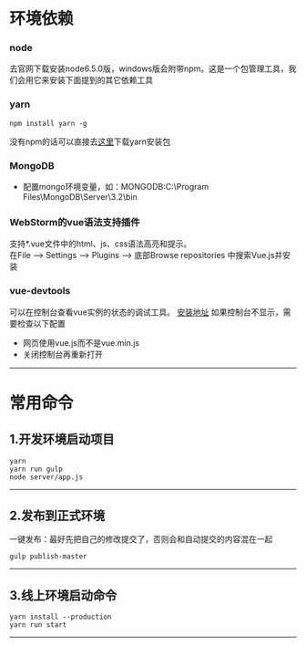 # 环境依赖

### node
去官网下载安装node6.5.0版，windows版会附带npm。这是一个包管理工具，我们会用它来安装下面提到的其它依赖工具

### yarn

```
npm install yarn -g
```
没有npm的话可以直接去[这里](https://yarnpkg.com/en/docs/install)下载yarn安装包

### MongoDB

* 配置mongo环境变量，如：MONGODB:C:\Program Files\MongoDB\Server\3.2\bin

### WebStorm的vue语法支持插件

支持*.vue文件中的html、js、css语法高亮和提示。  
在File --> Settings --> Plugins --> 底部Browse repositories 中搜索Vue.js并安装

### vue-devtools

可以在控制台查看vue实例的状态的调试工具。
[安装地址](https://chrome.google.com/webstore/detail/nhdogjmejiglipccpnnnanhbledajbpd)
如果控制台不显示，需要检查以下配置
* 网页使用vue.js而不是vue.min.js
* 关闭控制台再重新打开

----

# 常用命令
## 1.开发环境启动项目
```
yarn
yarn run gulp
node server/app.js
```

----

## 2.发布到正式环境
一键发布：最好先把自己的修改提交了，否则会和自动提交的内容混在一起
```
gulp publish-master
```

----

## 3.线上环境启动命令
```
yarn install --production
yarn run start
```

----
